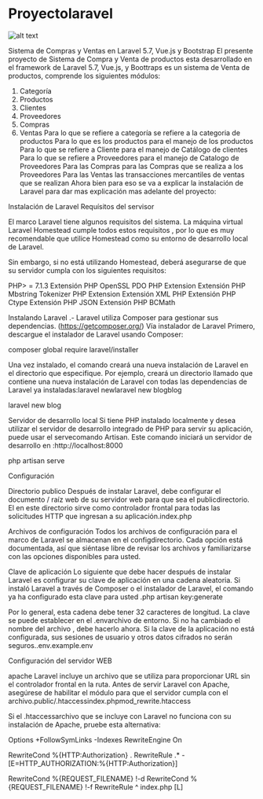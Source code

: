 # Proyectolaravel

![alt text](https://raw.githubusercontent.com/jfrugone1979/projectolaravel/master/tree/Laravel.png)

Sistema de Compras y Ventas en Laravel 5.7, Vue.js y Bootstrap
El presente proyecto de Sistema de Compra y Venta de productos esta desarrollado en el framework de Laravel 5.7, Vue.js, y Boottraps es un sistema de Venta de productos, comprende los siguientes módulos:
1) Categoría
2) Productos
3) Clientes
4) Proveedores
5) Compras
6) Ventas
Para lo que se refiere a categoría se refiere a la categoria de productos
Para lo que es los productos para el manejo de los productos
Para lo que se refiere a Cliente para el manejo de Catálogo de clientes
Para lo que se refiere a Proveedores para el manejo de Catalogo de Proveedores
Para las Compras para las Compras que se realiza a los Proveedores
Para las Ventas las transacciones mercantiles de ventas que se realizan
Ahora bien para eso se va a explicar la instalación de Laravel para dar mas explicación mas adelante del proyecto:

Instalación de Laravel
Requísitos del servisor

El marco Laravel tiene algunos requisitos del sistema. La máquina virtual Laravel Homestead cumple todos estos requisitos , por lo que es muy recomendable que utilice Homestead como su entorno de desarrollo local de Laravel.

Sin embargo, si no está utilizando Homestead, deberá asegurarse de que su servidor cumpla con los siguientes requisitos:

PHP> = 7.1.3
Extensión PHP OpenSSL
PDO PHP Extension
Extensión PHP Mbstring
Tokenizer PHP Extension
Extensión XML PHP
Extensión PHP Ctype
Extensión PHP JSON
Extensión PHP BCMath

Instalando Laravel .- Laravel utiliza Composer para gestionar sus dependencias. (https://getcomposer.org/) Vía instalador de Laravel
Primero, descargue el instalador de Laravel usando Composer:

composer global require laravel/installer

Una vez instalado, el comando creará una nueva instalación de Laravel en el directorio que especifique. Por ejemplo, creará un directorio llamado que contiene una nueva instalación de Laravel con todas las dependencias de Laravel ya instaladas:laravel newlaravel new blogblog

laravel new blog

Servidor de desarrollo local
Si tiene PHP instalado localmente y desea utilizar el servidor de desarrollo integrado de PHP para servir su aplicación, puede usar el servecomando Artisan. Este comando iniciará un servidor de desarrollo en :http://localhost:8000

php artisan serve

Configuración

Directorio publico
Después de instalar Laravel, debe configurar el documento / raíz web de su servidor web para que sea el publicdirectorio. El en este directorio sirve como controlador frontal para todas las solicitudes HTTP que ingresan a su aplicación.index.php

Archivos de configuración
Todos los archivos de configuración para el marco de Laravel se almacenan en el configdirectorio. Cada opción está documentada, así que siéntase libre de revisar los archivos y familiarizarse con las opciones disponibles para usted.

Clave de aplicación
Lo siguiente que debe hacer después de instalar Laravel es configurar su clave de aplicación en una cadena aleatoria. Si instaló Laravel a través de Composer o el instalador de Laravel, el comando ya ha configurado esta clave para usted .php artisan key:generate

Por lo general, esta cadena debe tener 32 caracteres de longitud. La clave se puede establecer en el .envarchivo de entorno. Si no ha cambiado el nombre del archivo , debe hacerlo ahora. Si la clave de la aplicación no está configurada, sus sesiones de usuario y otros datos cifrados no serán seguros..env.example.env

Configuración del servidor WEB

apache
Laravel incluye un archivo que se utiliza para proporcionar URL sin el controlador frontal en la ruta. Antes de servir Laravel con Apache, asegúrese de habilitar el módulo para que el servidor cumpla con el archivo.public/.htaccessindex.phpmod_rewrite.htaccess

Si el .htaccessarchivo que se incluye con Laravel no funciona con su instalación de Apache, pruebe esta alternativa:

Options +FollowSymLinks -Indexes
RewriteEngine On

RewriteCond %{HTTP:Authorization} .
RewriteRule .* - [E=HTTP_AUTHORIZATION:%{HTTP:Authorization}]

RewriteCond %{REQUEST_FILENAME} !-d
RewriteCond %{REQUEST_FILENAME} !-f
RewriteRule ^ index.php [L]
